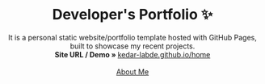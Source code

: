 <!-- PROJECT LOGO -->
<br />
<p align="center">
  <h1 align="center">Developer's Portfolio ✨</h1>

  <p align="center">
    It is a personal static website/portfolio template hosted with GitHub Pages, built to showcase my recent projects. 
    <br/>
    <strong>Site URL / Demo » </strong> 
    <a href="https://kedar-labde.github.io/home">kedar-labde.github.io/home</a>
    <br />
    <br />
    <a href="https://kedar-labde.github.io">About Me</a>
  </p>
</p>

<!-- TABLE OF CONTENTS -->

